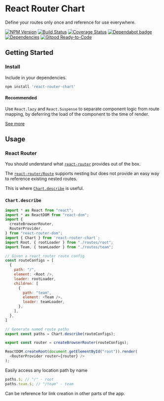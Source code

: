 # React Router Chart

Define your routes only once and reference for use everywhere.

[![NPM Version](https://img.shields.io/npm/v/react-router-chart.svg)](https://www.npmjs.com/package/react-router-chart)
[![Build Status](https://github.com/iamogbz/react-router-chart/workflows/Build/badge.svg)](https://github.com/iamogbz/react-router-chart/actions?query=workflow%3ABuild)
[![Coverage Status](https://coveralls.io/repos/github/iamogbz/react-router-chart/badge.svg?branch=master&cache=0)](https://coveralls.io/github/iamogbz/react-router-chart?branch=master)
[![Dependabot badge](https://badgen.net/github/dependabot/iamogbz/react-router-chart/?icon=dependabot)](https://app.dependabot.com)
[![Dependencies](https://img.shields.io/librariesio/github/iamogbz/react-router-chart)](https://libraries.io/github/iamogbz/react-router-chart)
[![Gitpod Ready-to-Code](https://img.shields.io/badge/Gitpod-Ready--to--Code-blue?logo=gitpod)](https://gitpod.io/#https://github.com/iamogbz/react-router-chart)

## Getting Started

### Install

Include in your dependencies.

```sh
npm install 'react-router-chart'
```

#### Recommended

Use `React.lazy` and `React.Suspense` to separate component logic from route mapping, by deferring the load of the component to the time of render.

[See more](https://reactjs.org/docs/code-splitting.html#reactlazy)

## Usage

### React Router

You should understand what [`react-router`](https://reactrouter.com/en/main/routers/picking-a-router) provides out of the box.

The [`react-router/Route`](https://reactrouter.com/en/main/route/route) supports nesting
but does not provide an easy way to reference existing nested routes.

This is where [`Chart.describe`](#chartdescribe) is useful.

### `Chart.describe`

```js
import * as React from "react";
import * as ReactDOM from "react-dom";
import {
  createBrowserRouter,
  RouterProvider,
} from "react-router-dom";
import { Chart } from 'react-router-chart`;
import Root, { rootLoader } from "./routes/root";
import Team, { teamLoader } from "./routes/team";

// Given a react router route config
const routeConfigs = [
  {
    path: "/",
    element: <Root />,
    loader: rootLoader,
    children: [
      {
        path: "team",
        element: <Team />,
        loader: teamLoader,
      },
    ],
  },
]

// Generate named route paths
export const paths = Chart.describe(routeConfigs);

export const router = createBrowserRouter(routeConfigs);

ReactDOM.createRoot(document.getElementById("root")).render(
  <RouterProvider router={router} />
);
```

Easily access any location path by name

```js
paths.$; // "/" - root
paths.team.$; // "/team" - team
```

Can be reference for link creation in other parts of the app.
